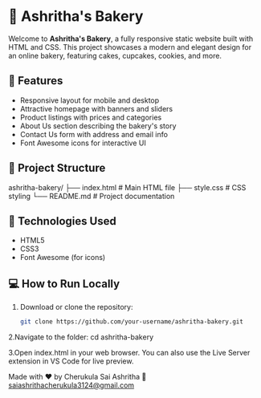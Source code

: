 # 🍰 Ashritha's Bakery

Welcome to **Ashritha's Bakery**, a fully responsive static website built with HTML and CSS. This project showcases a modern and elegant design for an online bakery, featuring cakes, cupcakes, cookies, and more.

## 🌟 Features

- Responsive layout for mobile and desktop
- Attractive homepage with banners and sliders
- Product listings with prices and categories
- About Us section describing the bakery's story
- Contact Us form with address and email info
- Font Awesome icons for interactive UI

## 📁 Project Structure

ashritha-bakery/
├── index.html # Main HTML file
├── style.css # CSS styling
└── README.md # Project documentation


## 🚀 Technologies Used

- HTML5
- CSS3
- Font Awesome (for icons)

## 💻 How to Run Locally

1. Download or clone the repository:

   ```bash
   git clone https://github.com/your-username/ashritha-bakery.git

2.Navigate to the folder:
    cd ashritha-bakery

3.Open index.html in your web browser.
    You can also use the Live Server extension in VS Code for live preview.


Made with ❤️ by Cherukula Sai Ashritha
📧 saiashrithacherukula3124@gmail.com




